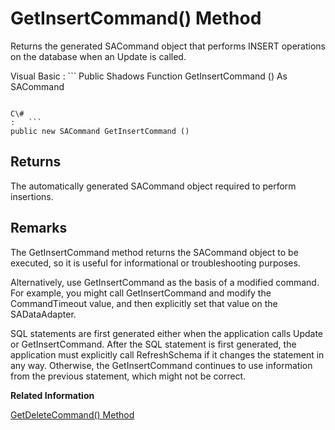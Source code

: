 <!-- loio3c1035386c5f10149e7c828f39bd6a4c -->

# GetInsertCommand\(\) Method

Returns the generated SACommand object that performs INSERT operations on the database when an Update is called.



Visual Basic
:   ```
Public Shadows Function GetInsertCommand () As SACommand
```

C\#
:   ```
public new SACommand GetInsertCommand ()
```



## Returns

The automatically generated SACommand object required to perform insertions.



## Remarks

The GetInsertCommand method returns the SACommand object to be executed, so it is useful for informational or troubleshooting purposes.

Alternatively, use GetInsertCommand as the basis of a modified command. For example, you might call GetInsertCommand and modify the CommandTimeout value, and then explicitly set that value on the SADataAdapter.

SQL statements are first generated either when the application calls Update or GetInsertCommand. After the SQL statement is first generated, the application must explicitly call RefreshSchema if it changes the statement in any way. Otherwise, the GetInsertCommand continues to use information from the previous statement, which might not be correct.

**Related Information**  


[GetDeleteCommand\(\) Method](getdeletecommand-method-3c101d5.md "Returns the generated SACommand object that performs DELETE operations on the database when SADataAdapter.Update is called.")

